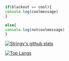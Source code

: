 ```javascript
if(blackout == cool){
console.log(coolmessage)
}

else{
console.log(notcoolmessage)
}
```
[![Stringy's github stats](https://github-readme-stats.vercel.app/api?username=blackout8324)](https://github.com/blackout8324/)

[![Top Langs](https://github-readme-stats.vercel.app/api/top-langs/?username=blackout8324)](https://github.com/blackout8324/)
